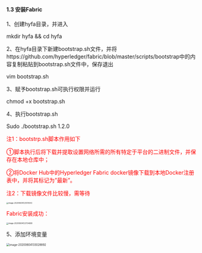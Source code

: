 #### 1.3 安装Fabric

1、创建hyfa目录，并进入

mkdir hyfa && cd hyfa

2、在hyfa目录下新建bootstrap.sh文件，并将https://github.com/hyperledger/fabric/blob/master/scripts/bootstrap中的内容复制粘贴到bootstrap.sh文件中，保存退出

vim bootstrap.sh

3、赋予bootstrap.sh可执行权限并运行

chmod +x bootstrap.sh

4、执行bootstrap.sh

Sudo ./bootstrap.sh 1.2.0

<font color=red>注1：bootstrp.sh脚本作用如下</font>

<font color=red>①脚本执行后将下载并提取设置网络所需的所有特定于平台的二进制文件，并保存在本地仓库中；</font>

<font color=red>②将Docker Hub中的Hyperledger Fabric docker镜像下载到本地Docker注册表中，并将其标记为”最新”。</font>

<font color=red>注2：下载镜像文件比较慢，需等待</font>

<img src="https://tva1.sinaimg.cn/large/007S8ZIlly1ggqp9irxsvj30sc0kegrx.jpg" alt="image-20200604123510543" style="zoom: 33%;" />

<font color=red>Fabric安装成功：</font>

<img src="https://tva1.sinaimg.cn/large/007S8ZIlly1ggqp9hwatnj315e0iidls.jpg" alt="image-20200604123734690" style="zoom:33%;" />

5、添加环境变量

<img src="https://tva1.sinaimg.cn/large/007S8ZIlly1ggqp9icc2ij30l001cmxa.jpg" alt="image-20200604133028892" style="zoom: 50%;" />

